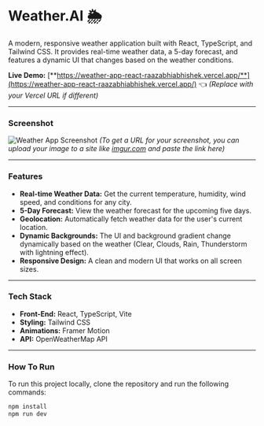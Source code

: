 #  Weather.AI 🌦️

A modern, responsive weather application built with React, TypeScript, and Tailwind CSS. It provides real-time weather data, a 5-day forecast, and features a dynamic UI that changes based on the weather conditions.

**Live Demo:** [**https://weather-app-react-raazabhiabhishek.vercel.app/**](https://weather-app-react-raazabhiabhishek.vercel.app/) 👈 *(Replace with your Vercel URL if different)*

---

### Screenshot
![Weather App Screenshot](https://i.imgur.com/your-screenshot-url.png) 
*(To get a URL for your screenshot, you can upload your image to a site like [imgur.com](https://imgur.com) and paste the link here)*

---

### Features
- **Real-time Weather Data:** Get the current temperature, humidity, wind speed, and conditions for any city.
- **5-Day Forecast:** View the weather forecast for the upcoming five days.
- **Geolocation:** Automatically fetch weather data for the user's current location.
- **Dynamic Backgrounds:** The UI and background gradient change dynamically based on the weather (Clear, Clouds, Rain, Thunderstorm with lightning effect).
- **Responsive Design:** A clean and modern UI that works on all screen sizes.

---

### Tech Stack
- **Front-End:** React, TypeScript, Vite
- **Styling:** Tailwind CSS
- **Animations:** Framer Motion
- **API:** OpenWeatherMap API

---

### How To Run
To run this project locally, clone the repository and run the following commands:
```bash
npm install
npm run dev
